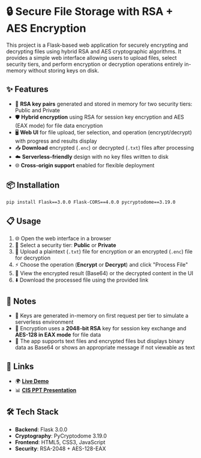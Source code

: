 # 🔒 Secure File Storage with RSA + AES Encryption

This project is a Flask-based web application for securely encrypting and decrypting files using hybrid RSA and AES cryptographic algorithms. It provides a simple web interface allowing users to upload files, select security tiers, and perform encryption or decryption operations entirely in-memory without storing keys on disk.

## ✨ Features

- 🔑 **RSA key pairs** generated and stored in memory for two security tiers: Public and Private
- 🛡️ **Hybrid encryption** using RSA for session key encryption and AES (EAX mode) for file data encryption
- 🖥️ **Web UI** for file upload, tier selection, and operation (encrypt/decrypt) with progress and results display
- 📥 **Download** encrypted (`.enc`) or decrypted (`.txt`) files after processing
- ☁️ **Serverless-friendly** design with no key files written to disk
- 🌐 **Cross-origin support** enabled for flexible deployment

## 📦 Installation

```
pip install Flask==3.0.0 Flask-CORS==4.0.0 pycryptodome==3.19.0
```

## 📋 Usage

1. 🌐 Open the web interface in a browser
2. 🔐 Select a security tier: **Public** or **Private**
3. 📁 Upload a plaintext (`.txt`) file for encryption or an encrypted (`.enc`) file for decryption
4. ⚡ Choose the operation (**Encrypt** or **Decrypt**) and click "Process File"
5. 👀 View the encrypted result (Base64) or the decrypted content in the UI
6. ⬇️ Download the processed file using the provided link

## 📝 Notes

- 🧠 Keys are generated in-memory on first request per tier to simulate a serverless environment
- 🔐 Encryption uses a **2048-bit RSA** key for session key exchange and **AES-128 in EAX mode** for file data
- 📄 The app supports text files and encrypted files but displays binary data as Base64 or shows an appropriate message if not viewable as text

## 🔗 Links

- 🌍 [**Live Demo**](https://cisminiproject.vercel.app/)
- 📊 [**CIS PPT Presentation**](https://www.figma.com/slides/WOD8hk2AhMToP0iGTlwUup/Modern-Futuristic-Technology-Deck?node-id=1-510&t=AuWXOnxGMn4HAaMH-1)

## 🛠️ Tech Stack

- **Backend**: Flask 3.0.0
- **Cryptography**: PyCryptodome 3.19.0
- **Frontend**: HTML5, CSS3, JavaScript
- **Security**: RSA-2048 + AES-128-EAX
